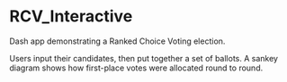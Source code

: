 # RCV_Interactive
 Dash app demonstrating a Ranked Choice Voting election. 

 Users input their candidates, then put together a set of ballots. A sankey diagram shows how first-place votes were allocated round to round. 
